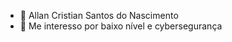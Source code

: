 - 👋 Allan Cristian Santos do Nascimento  
- 👀 Me interesso por baixo nível e cybersegurança 


<!---
AlcristiSto/AlcristiSto is a ✨ special ✨ repository because its `README.md` (this file) appears on your GitHub profile.
You can click the Preview link to take a look at your changes.
--->

